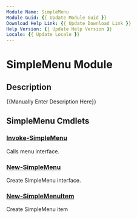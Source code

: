 ```yaml
---
Module Name: SimpleMenu
Module Guid: {{ Update Module Guid }}
Download Help Link: {{ Update Download Link }}
Help Version: {{ Update Help Version }}
Locale: {{ Update Locale }}
---
```


# SimpleMenu Module
## Description
{{Manually Enter Description Here}}

## SimpleMenu Cmdlets
### [Invoke-SimpleMenu](Help/Invoke-SimpleMenu.md)
Calls menu interface.

### [New-SimpleMenu](Help/New-SimpleMenu.md)
Create SimpleMenu interface.

### [New-SimpleMenuItem](Help/New-SimpleMenuItem.md)
Create SimpleMenu item

